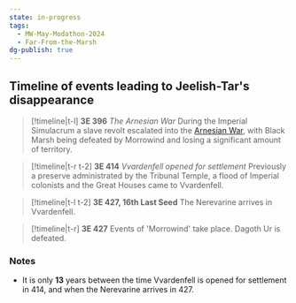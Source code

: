 ```yaml
---
state: in-progress
tags:
  - MW-May-Modathon-2024
  - Far-From-the-Marsh
dg-publish: true
---
```


## Timeline of events leading to Jeelish-Tar's disappearance


> [!timeline|t-l] **3E 396** _The Arnesian War_
> During the Imperial Simulacrum a slave revolt escalated into the [Arnesian War](https://en.m.uesp.net/wiki/Lore:Arnesian_War), with Black Marsh being defeated by Morrowind and losing a significant amount of territory.

> [!timeline|t-r t-2] **3E 414** _Vvardenfell opened for settlement_
> Previously a preserve administrated by the Tribunal Temple, a flood of Imperial colonists and the Great Houses came to Vvardenfell.

> [!timeline|t-l t-2] **3E 427, 16th Last Seed** 
> The Nerevarine arrives in Vvardenfell.

> [!timeline|t-r] **3E 427**
> Events of 'Morrowind' take place. Dagoth Ur is defeated.

### Notes
- It is only **13** years between the time Vvardenfell is opened for settlement in 414, and when the Nerevarine arrives in 427.